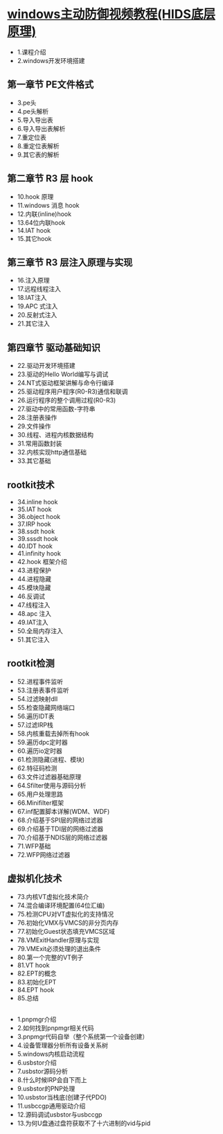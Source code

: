 # [windows主动防御视频教程(HIDS底层原理)](https://edu.csdn.net/course/detail/35804)  
* 1.课程介绍
* 2.windows开发环境搭建
## 第一章节 PE文件格式
* 3.pe头
* 4.pe头解析
* 5.导入导出表
* 6.导入导出表解析
* 7.重定位表
* 8.重定位表解析
* 9.其它表的解析

## 第二章节 R3 层 hook
* 10.hook 原理
* 11.windows 消息 hook 
* 12.内联(inline)hook 
* 13.64位内联hook 
* 14.IAT hook  
* 15.其它hook 

## 第三章节 R3 层注入原理与实现 
* 16.注入原理
* 17.远程线程注入 
* 18.IAT注入 
* 19.APC 式注入 
* 20.反射式注入
* 21.其它注入

## 第四章节 驱动基础知识
* 22.驱动开发环境搭建
* 23.驱动的Hello World编写与调试
* 24.NT式驱动框架讲解与命令行编译
* 25.驱动程序用户程序(R0-R3)通信和联调
* 26.运行程序的整个调用过程(R0-R3)
* 27.驱动中的常用函数-字符串 
* 28.注册表操作
* 29.文件操作 
* 30.线程、进程内核数据结构
* 31.常用函数封装
* 32.内核实现http通信基础
* 33.其它基础

## rootkit技术
* 34.inline hook
* 35.IAT hook
* 36.object hook
* 37.IRP hook
* 38.ssdt hook
* 39.sssdt hook
* 40.IDT hook
* 41.infinity hook
* 42.hook 框架介绍
* 43.进程保护
* 44.进程隐藏
* 45.模块隐藏
* 46.反调试
* 47.线程注入
* 48.apc 注入
* 49.IAT注入
* 50.全局内存注入
* 51.其它注入

## rootkit检测
* 52.进程事件监听
* 53.注册表事件监听
* 54.过滤映射dll
* 55.检查隐藏网络端口
* 56.遍历IDT表 
* 57.过滤IRP栈
* 58.内核重载去掉所有hook
* 59.遍历dpc定时器
* 60.遍历io定时器
* 61.检测隐藏(进程、模块)
* 62.特征码检测
* 63.文件过滤器基础原理
* 64.Sfilter使用与源码分析
* 65.用户处理思路
* 66.Minifilter框架
* 67.inf配置脚本详解(WDM、WDF)
* 68.介绍基于SPI层的网络过滤器
* 69.介绍基于TDI层的网络过滤器
* 70.介绍基于NDIS层的网络过滤器
* 71.WFP基础
* 72.WFP网络过滤器

## 虚拟机化技术 
* 73.内核VT虚拟化技术简介
* 74.混合编译环境配置(64位汇编)
* 75.检测CPU对VT虚拟化的支持情况
* 76.初始化VMX与VMCS的非分页内存
* 77.初始化Guest状态填充VMCS区域
* 78.VMExitHandler原理与实现
* 79.VMExit必须处理的退出条件
* 80.第一个完整的VT例子
* 81.VT hook
* 82.EPT的概念
* 83.初始化EPT
* 84.EPT hook
* 85.总结


## 
* 1.pnpmgr介绍
* 2.如何找到pnpmgr相关代码
* 3.pnpmgr代码自举（整个系统第一个设备创建）
* 4.设备管理器分析所有设备关系树
* 5.windows内核启动流程
* 6.usbstor介绍
* 7.usbstor源码分析
* 8.什么时候IRP会自下而上
* 9.usbstor的PNP处理
* 10.usbstor当栈底(创建子代PDO)
* 11.usbccgp通用驱动介绍
* 12.源码调试usbstor与usbccgp
* 13.为何U盘通过盘符获取不了十六进制的vid与pid 
